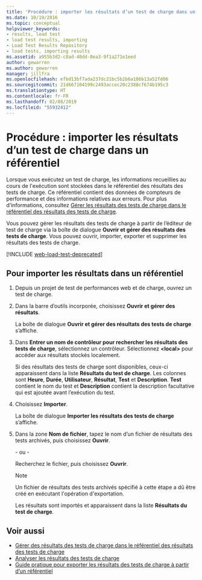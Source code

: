 ```yaml
---
title: 'Procédure : importer les résultats d’un test de charge dans un référentiel'
ms.date: 10/19/2016
ms.topic: conceptual
helpviewer_keywords:
- results, load test
- load test results, importing
- Load Test Results Repository
- load tests, importing results
ms.assetid: a955b3d2-c8ad-40dd-8ea3-9f1a271e1eed
author: gewarren
ms.author: gewarren
manager: jillfra
ms.openlocfilehash: efbd13bf7ada237dc21bc5b2b6a186b13a52fd06
ms.sourcegitcommit: 21d667104199c2493accec20c2388cf674b195c3
ms.translationtype: HT
ms.contentlocale: fr-FR
ms.lasthandoff: 02/08/2019
ms.locfileid: "55932412"
---
```

# <a name="how-to-import-load-test-results-into-a-repository"></a>Procédure : importer les résultats d’un test de charge dans un référentiel

Lorsque vous exécutez un test de charge, les informations recueillies au cours de l'exécution sont stockées dans le référentiel des résultats des tests de charge. Ce référentiel contient des données de compteurs de performance et des informations relatives aux erreurs. Pour plus d’informations, consultez [Gérer les résultats des tests de charge dans le référentiel des résultats des tests de charge](../test/manage-load-test-results-in-the-load-test-results-repository.md).

Vous pouvez gérer les résultats des tests de charge à partir de l’éditeur de test de charge via la boîte de dialogue **Ouvrir et gérer des résultats des tests de charge**. Vous pouvez ouvrir, importer, exporter et supprimer les résultats des tests de charge.

[!INCLUDE [web-load-test-deprecated](includes/web-load-test-deprecated.md)]

## <a name="to-import-results-into-a-repository"></a>Pour importer les résultats dans un référentiel

1.  Depuis un projet de test de performances web et de charge, ouvrez un test de charge.

2.  Dans la barre d’outils incorporée, choisissez **Ouvrir et gérer des résultats**.

     La boîte de dialogue **Ouvrir et gérer des résultats des tests de charge** s’affiche.

3.  Dans **Entrer un nom de contrôleur pour rechercher les résultats des tests de charge**, sélectionnez un contrôleur. Sélectionnez **\<local>** pour accéder aux résultats stockés localement.

     Si des résultats des tests de charge sont disponibles, ceux-ci apparaissent dans la liste **Résultats du test de charge**. Les colonnes sont **Heure**, **Durée**, **Utilisateur**, **Résultat**, **Test** et **Description**. **Test** contient le nom du test et **Description** contient la description facultative qui est ajoutée avant l’exécution du test.

4.  Choisissez **Importer**.

     La boîte de dialogue **Importer les résultats des tests de charge** s’affiche.

5.  Dans la zone **Nom de fichier**, tapez le nom d’un fichier de résultats des tests archivés, puis choisissez **Ouvrir**.

     \- ou -

     Recherchez le fichier, puis choisissez **Ouvrir**.

    > [!NOTE]
    > Un fichier de résultats des tests archivés spécifié à cette étape a dû être créé en exécutant l'opération d'exportation.

     Les résultats sont importés et apparaissent dans la liste **Résultats du test de charge**.

## <a name="see-also"></a>Voir aussi

- [Gérer des résultats des tests de charge dans le référentiel des résultats des tests de charge](../test/manage-load-test-results-in-the-load-test-results-repository.md)
- [Analyser les résultats des tests de charge](../test/analyze-load-test-results-using-the-load-test-analyzer.md)
- [Guide pratique pour exporter les résultats des tests de charge à partir d’un référentiel](../test/how-to-export-load-test-results-from-a-repository.md)